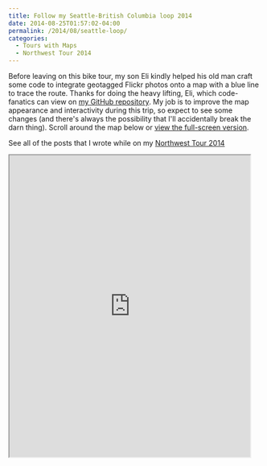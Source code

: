 ```yaml
---
title: Follow my Seattle-British Columbia loop 2014
date: 2014-08-25T01:57:02-04:00
permalink: /2014/08/seattle-loop/
categories:
  - Tours with Maps
  - Northwest Tour 2014
---
```

Before leaving on this bike tour, my son Eli kindly helped his old man craft some code to integrate geotagged Flickr photos onto a map with a blue line to trace the route. Thanks for doing the heavy lifting, Eli, which code-fanatics can view on [my GitHub repository](http://github.com/jackdougherty/bikemapcode). My job is to improve the map appearance and interactivity during this trip, so expect to see some changes (and there's always the possibility that I'll accidentally break the darn thing). Scroll around the map below or [view the full-screen version](https://jackdougherty.github.io/bikemapcode/#8/48.290/-122.64).

See all of the posts that I wrote while on my [Northwest Tour 2014](http://jackbikes.org/categories/#northwest-tour-2014)

<iframe src="https://jackdougherty.github.io/bikemapcode/#8/48.290/-122.64" width="95%" height="600px"></iframe>
